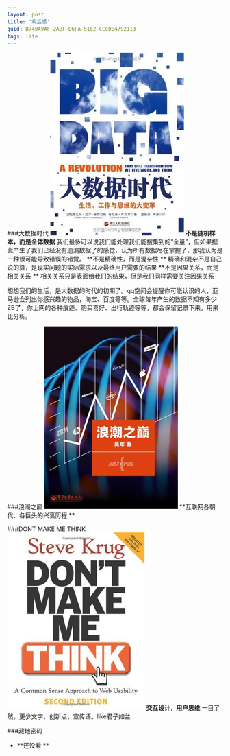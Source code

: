 ```yaml
---
layout: post
title: '观后感'
guid: D740A9AF-2ABF-D6FA-5162-CCCDB4792113
tags: life
---
```



###大数据时代
![data](/media/files/2014/data.jpg)
**不是随机样本，而是全体数据** 
我们最多可以说我们能处理我们能搜集到的“全量”，但如果据此产生了我们已经没有遗漏数据了的感觉，认为所有数据尽在掌握了，那我认为是一种很可能导致错误的错觉。 
**不是精确性，而是混杂性 ** 
精确和混杂不是自己说的算，是现实问题的实际需求以及最终用户需要的结果
**不是因果关系，而是相关关系 **
相关关系只是表面给我们的结果，但是我们同样需要关注因果关系

  想想我们的生活，是大数据的时代的初期了。qq空间会提醒你可能认识的人，亚马逊会列出你感兴趣的物品，淘宝、百度等等。全球每年产生的数据不知有多少ZB了，你上网的各种痕迹、购买喜好、出行轨迹等等，都会保留记录下来，用来比分析。


###浪潮之巅
![data](/media/files/2014/langchao.jpg)
**互联网各朝代、各巨头的兴衰历程 **


###DONT MAKE ME THINK
![data](/media/files/2014/think.jpg)
**交互设计，用户思维**
一目了然，更少文字，创新点，宣传语。like君子如兰


###藏地密码
- **还没看 **


